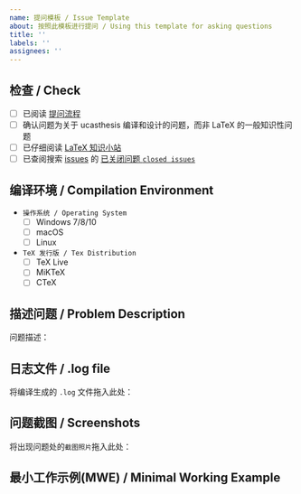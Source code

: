 ```yaml
---
name: 提问模板 / Issue Template
about: 按照此模板进行提问 / Using this template for asking questions
title: ''
labels: ''
assignees: ''
---
```


## 检查 / Check

<!-- 勾选方法：把 [ ] 改为 [x] -->

- [ ] 已阅读 [提问流程](https://github.com/mohuangrui/ucasthesis/wiki/常见问题#如何有效地问问题)
- [ ] 确认问题为关于 ucasthesis 编译和设计的问题，而非 LaTeX 的一般知识性问题
- [ ] 已仔细阅读 [LaTeX 知识小站](https://github.com/mohuangrui/ucasthesis/wiki)
- [ ] 已查阅搜索 [issues](https://github.com/mohuangrui/ucasthesis/issues?q=) 的 [已关闭问题 `closed issues`](https://github.com/mohuangrui/ucasthesis/issues?q=)

## 编译环境 / Compilation Environment

- `操作系统 / Operating System`
  - [ ] Windows 7/8/10
  - [ ] macOS
  - [ ] Linux

- `TeX 发行版 / Tex Distribution`
  - [ ] TeX Live <!-- 加上年份 -->
  - [ ] MiKTeX <!-- 加上版本号 -->
  - [ ] CTeX

## 描述问题 / Problem Description

<!--
在此处描述所遇到的问题：
    1. 描述出现的情况
    2. 给出复现步骤
    3. 给出解决问题所进行的尝试
-->
问题描述：


## 日志文件 / .log file
 
将编译生成的 `.log` 文件拖入此处：


<!--
此文件为编译所生成的日志文件，其中给出了：
* `版本信息`，如 This is XeTeX, Version 3.14159265-2.6-0.99999 (TeX Live 2018)
* `宏包信息`，如 Document Class: ctexbook 2018/01/28 v2.4.12
* `出错信息`，如 Error, Undefined control sequence！
-->

## 问题截图 / Screenshots

将出现问题处的`截图照片`拖入此处：


## 最小工作示例(MWE) / Minimal Working Example 

<!--
尽可能给出最小工作示例：
-->

